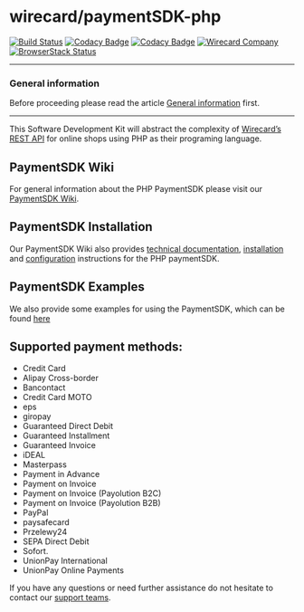 # wirecard/paymentSDK-php

[![Build Status](https://travis-ci.org/wirecard/paymentSDK-php.svg?branch=master)](https://travis-ci.org/wirecard/paymentSDK-php)
[![Codacy Badge](https://api.codacy.com/project/badge/Coverage/12cf9f8aaf68461ab956ee317109e0e6)](https://www.codacy.com/app/Wirecard/paymentSDK-php?utm_source=github.com&utm_medium=referral&utm_content=wirecard/paymentSDK-php&utm_campaign=Badge_Coverage)
[![Codacy Badge](https://api.codacy.com/project/badge/Grade/12cf9f8aaf68461ab956ee317109e0e6)](https://www.codacy.com/app/Wirecard/paymentSDK-php?utm_source=github.com&amp;utm_medium=referral&amp;utm_content=wirecard/paymentSDK-php&amp;utm_campaign=Badge_Grade)
[![Wirecard Company](https://img.shields.io/badge/Wirecard-Company-blue.svg)](https://www.wirecard.com/)
[![BrowserStack Status](https://www.browserstack.com/automate/badge.svg?badge_key=UTFaa2g0ejE5b25Cb0loNVRSUHBHSXBNSXZERXFJaXI2VFd3V2NQSG1PST0tLUc0U0lZQUZReFJUTWQ2amhWc09zdmc9PQ==--7aef9afe880529fe180288177396a91b8f537d3c)](https://www.browserstack.com/automate/public-build/UTFaa2g0ejE5b25Cb0loNVRSUHBHSXBNSXZERXFJaXI2VFd3V2NQSG1PST0tLUc0U0lZQUZReFJUTWQ2amhWc09zdmc9PQ==--7aef9afe880529fe180288177396a91b8f537d3c)

***
### General information 
Before proceeding please read the article [General information](https://github.com/wirecard/paymentSDK-php/wiki/General-information) first.

***

This Software Development Kit will abstract the complexity of [Wirecard’s REST API](https://document-center.wirecard.com) for online shops using PHP as their programing language.

## PaymentSDK Wiki

For general information about the PHP PaymentSDK please visit our [PaymentSDK Wiki](https://github.com/wirecard/paymentSDK-php/wiki/General-information). 

## PaymentSDK Installation

Our PaymentSDK Wiki also provides [technical documentation](https://wirecard.github.io/paymentSDK-php/docs), [installation](https://github.com/wirecard/paymentSDK-php/wiki/Installation) and [configuration](https://github.com/wirecard/paymentSDK-php/wiki/Configuration) instructions for the PHP paymentSDK.

## PaymentSDK Examples

We also provide some examples for using the PaymentSDK, which can be found [here](https://wirecard.github.io/paymentSDK-php/examples)

## Supported payment methods:

- Credit Card
- Alipay Cross-border
- Bancontact
- Credit Card MOTO
- eps
- giropay
- Guaranteed Direct Debit
- Guaranteed Installment
- Guaranteed Invoice
- iDEAL
- Masterpass
- Payment in Advance
- Payment on Invoice
- Payment on Invoice (Payolution B2C)
- Payment on Invoice (Payolution B2B)
- PayPal
- paysafecard
- Przelewy24
- SEPA Direct Debit
- Sofort.
- UnionPay International
- UnionPay Online Payments

If you have any questions or need further assistance do not hesitate to contact our [support teams](mailto:support.at@wirecard.com ).
